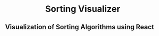 <h1 align="center">
    Sorting Visualizer
</h1>

## Visualization of Sorting Algorithms using React